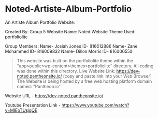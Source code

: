 # Noted-Artiste-Album-Portfolio
An Artiste Album Portfolio Website:

Created By: Group 5
Website Name: Noted
Website Theme Used: portfoliolite 

Group Members:
Name- Josiah Jones  ID- 816012886
Name- Zane Mohammed ID- 816009832
Name- Dillon Morris ID- 816006550

>This website was built on the portfoliolite theme within the "app>public>wp-content>themes>portfoliolite" directory. All coding was done within this directory. 
>Live Website Link: https://dev-noted.pantheonsite.io/     [copy and paste link into your Web Browser]
>The Website is being hosted by a free web hosting platform domain named: "Pantheon.io"


Website URL - https://dev-noted.pantheonsite.io/

Youtube Presentation Link - https://www.youtube.com/watch?v=MIEoTUsjgQE
